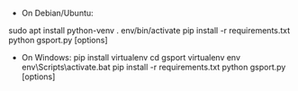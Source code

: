 - On Debian/Ubuntu:

sudo apt install python-venv
. env/bin/activate
pip install -r requirements.txt
python gsport.py [options]

- On Windows:
pip install virtualenv
cd gsport
virtualenv env
env\Scripts\activate.bat
pip install -r requirements.txt
python gsport.py [options]
